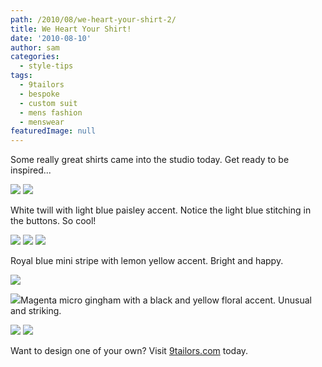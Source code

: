 ```yaml
---
path: /2010/08/we-heart-your-shirt-2/
title: We Heart Your Shirt!
date: '2010-08-10'
author: sam
categories:
  - style-tips
tags:
  - 9tailors
  - bespoke
  - custom suit
  - mens fashion
  - menswear
featuredImage: null
---
```

Some really great shirts came into the studio today. Get ready to be inspired...

[![](http://4.bp.blogspot.com/_20LDsLnO2rk/TGGz7rvSnxI/AAAAAAAAA9E/ZBZPY8JNzIQ/s400/DSC06702.JPG)](http://4.bp.blogspot.com/_20LDsLnO2rk/TGGz7rvSnxI/AAAAAAAAA9E/ZBZPY8JNzIQ/s1600/DSC06702.JPG)
[![](http://3.bp.blogspot.com/_20LDsLnO2rk/TGGxk33g03I/AAAAAAAAA88/JiFmwc9GP00/s400/DSC06696.JPG)](http://3.bp.blogspot.com/_20LDsLnO2rk/TGGxk33g03I/AAAAAAAAA88/JiFmwc9GP00/s1600/DSC06696.JPG)

White twill with light blue paisley accent. Notice the light blue stitching in the buttons. So cool!

[![](http://1.bp.blogspot.com/_20LDsLnO2rk/TGGwqfO0swI/AAAAAAAAA80/BhmF6yDMlgQ/s400/DSC06704.JPG)](http://1.bp.blogspot.com/_20LDsLnO2rk/TGGwqfO0swI/AAAAAAAAA80/BhmF6yDMlgQ/s1600/DSC06704.JPG)
[![](http://2.bp.blogspot.com/_20LDsLnO2rk/TGGwp6KD5BI/AAAAAAAAA8s/xBudTpXWK1A/s400/DSC06703.JPG)](http://2.bp.blogspot.com/_20LDsLnO2rk/TGGwp6KD5BI/AAAAAAAAA8s/xBudTpXWK1A/s1600/DSC06703.JPG)
[![](http://2.bp.blogspot.com/_20LDsLnO2rk/TGGwpRJJVOI/AAAAAAAAA8k/owbBpNVpYhA/s400/DSC06698.JPG)](http://2.bp.blogspot.com/_20LDsLnO2rk/TGGwpRJJVOI/AAAAAAAAA8k/owbBpNVpYhA/s1600/DSC06698.JPG)

Royal blue mini stripe with lemon yellow accent. Bright and happy.

[![](http://2.bp.blogspot.com/_20LDsLnO2rk/TGGvbxzbUPI/AAAAAAAAA8c/X7-7D5SbDLI/s400/DSC06697.JPG)](http://2.bp.blogspot.com/_20LDsLnO2rk/TGGvbxzbUPI/AAAAAAAAA8c/X7-7D5SbDLI/s1600/DSC06697.JPG)

[![](http://1.bp.blogspot.com/_20LDsLnO2rk/TGGva0liVCI/AAAAAAAAA8M/vCUxAADifEU/s400/DSC06701.JPG)](http://1.bp.blogspot.com/_20LDsLnO2rk/TGGva0liVCI/AAAAAAAAA8M/vCUxAADifEU/s1600/DSC06701.JPG)Magenta micro gingham with a black and yellow floral accent. Unusual and striking.

[![](http://1.bp.blogspot.com/_20LDsLnO2rk/TGGt_SYsuqI/AAAAAAAAA8E/HKGwxBj1U9o/s400/DSC06706.JPG)](http://1.bp.blogspot.com/_20LDsLnO2rk/TGGt_SYsuqI/AAAAAAAAA8E/HKGwxBj1U9o/s1600/DSC06706.JPG)
[![](http://4.bp.blogspot.com/_20LDsLnO2rk/TGGt-zAx8hI/AAAAAAAAA78/1ftWxGqfCI8/s400/DSC06707.JPG)](http://4.bp.blogspot.com/_20LDsLnO2rk/TGGt-zAx8hI/AAAAAAAAA78/1ftWxGqfCI8/s1600/DSC06707.JPG)

Want to design one of your own? Visit [9tailors.com](http://9tailors.com/) today.